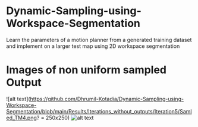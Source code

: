 # Dynamic-Sampling-using-Workspace-Segmentation
Learn the parameters of a motion planner from a generated training dataset and implement on a larger test map using 2D workspace segmentation

# Images of non uniform sampled Output
![alt text](https://github.com/Dhrumil-Kotadia/Dynamic-Sampling-using-Workspace-Segmentation/blob/main/Results/Iterations_without_outputs/Iteration5/Samled_TM4.png? = 250x250)
![alt text](https://github.com/Dhrumil-Kotadia/Dynamic-Sampling-using-Workspace-Segmentation/blob/main/Results/Iterations_without_outputs/Iteration5/G38.png?raw=true)
